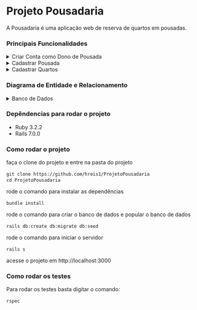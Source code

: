 # Projeto Pousadaria

A Pousadaria é uma aplicação web de reserva de quartos em pousadas.

### Principais Funcionalidades
<details>
<summary>Criar Conta como Dono de Pousada</summary>

- [X] Permitir que donos de pousadas criem uma conta fornecendo seu e-mail e senha.
</details>

<details>
<summary>Cadastrar Pousada</summary>

- [X] Permitir que donos de pousadas cadastrem sua pousada fornecendo nome fantasia, razão social, CNPJ, telefone para contato, e-mail para contato e endereço completo com endereço, bairro, estado, cidade e CEP.
- [X] Permitir que donos de pousadas cadastrem uma descrição de sua pousada, os meios de pagamentos aceitos, informar se a pousada aceita ou não pets e cadastrar um texto com políticas de uso da pousada.
- [X] Permitir que donos de pousadas cadastrem um horário padrão para check-in e check-out.
- [X] Permitir que somente os donos de pousadas editem os dados de sua própria pousada.
- [X] Não permitir que donos de pousadas excluam sua pousada.
- [X] Permitir que cada dono de pousada possua somente uma pousada cadastrada.
- [X] Permitir que donos de pousadas indiquem se sua pousada está ativa ou não na plataforma.
- [X] Não permitir que pousadas desativadas sejam listadas nas buscas para visitantes.
- [ ] Não permitir que pousadas desativadas aceitem novas reservas.
</details>

<details>
<summary>Cadastrar Quartos</summary>

- [X] Permitir que donos de pousadas cadastrem quartos em sua pousada fornecendo nome, descrição, dimensão, quantidade máxima de pessoas, valor da diária, indicação se possui banheiro próprio, indicação se possui varanda, indicação se possui ar condicionado, indicação se possui TV, indicação se possui guarda-roupas, indicação se possui cofre e indicação se é acessível para pessoas com deficiência.
- [X] Permitir que somente os donos de pousadas editem os dados dos quartos de sua própria pousada.
- [X] Não permitir que donos de pousadas excluam quartos de sua pousada.
- [X] Permitir que cada dono de pousada possua quantos quartos desejar.
- [X] Permitir que donos de pousadas indiquem se um quarto está disponível ou não para reservas.
- [ ] Não permitir que quartos indisponíveis sejam listados nas buscas para visitantes.
</details>

### Diagrama de Entidade e Relacionamento
<details>
<summary>Banco de Dados</summary>

![Diagrama de Entidade e Relacionamento](/assets/pousadaria_der.png)
</details>

### Depêndencias para rodar o projeto
- Ruby 3.2.2
- Rails 7.0.0

### Como rodar o projeto
faça o clone do projeto e entre na pasta do projeto
```
git clone https://github.com/hreis1/ProjetoPousadaria
cd ProjetoPousadaria
```
rode o comando para instalar as dependências
```
bundle install
```
rode o comando para criar o banco de dados e popular o banco de dados
```
rails db:create db:migrate db:seed
```
rode o comando para iniciar o servidor
```
rails s
```
acesse o projeto em http://localhost:3000

### Como rodar os testes
Para rodar os testes basta digitar o comando: 
```
rspec
```